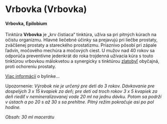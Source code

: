 Vrbovka (Vrbovka)
=================

#### Vrbovka, Epilobium

Tinktúra **Vrbovka** je „krv čistiaca“ tinktúra, užíva sa pri pitných kúrach na
očistu organizmu. Hlavné liečebné účinky sa prejavujú pri liečbe prostaty,
zväčšenej prostaty a stareckého prostatizmu. Priaznivo pôsobí pri zápale ľadvín,
močového mechúra a močových ciest. U mužov nad 40 rokov sa odporúča preventívne
jedenkrát do roka trojdenná užívacia kúra s touto tinktúrou vrbovkou málokvetou
a synergicky s tinktúrou
[zlatobyľ](../tinktury/zlatobyl-2) obyčajná,
proti ochoreniu prostaty.

[Viac informácií](../bylinky/vrbovka-horska) o bylinke…

Upozornenie: *Výrobok nie je určený pre deti do 3 rokov. Dávkovanie pre
dospelých 3 x 15 kvapiek za deň; pre deti od troch rokov 3 x 5 kvapiek za deň
riediť v nemineralizovanej vode 20 ml na jednu dávku. Potom sa podrží v ústach a
po 20 s až 30 s sa prehltne. Pitný režim pokračuje asi po pol hodine.*

*Obsah: 30 ml macerátu*

